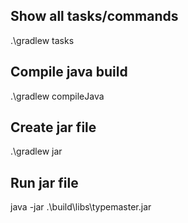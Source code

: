 ## Show all tasks/commands
.\gradlew tasks 

## Compile java build
.\gradlew compileJava

## Create jar file
.\gradlew jar

## Run jar file
java -jar .\build\libs\typemaster.jar